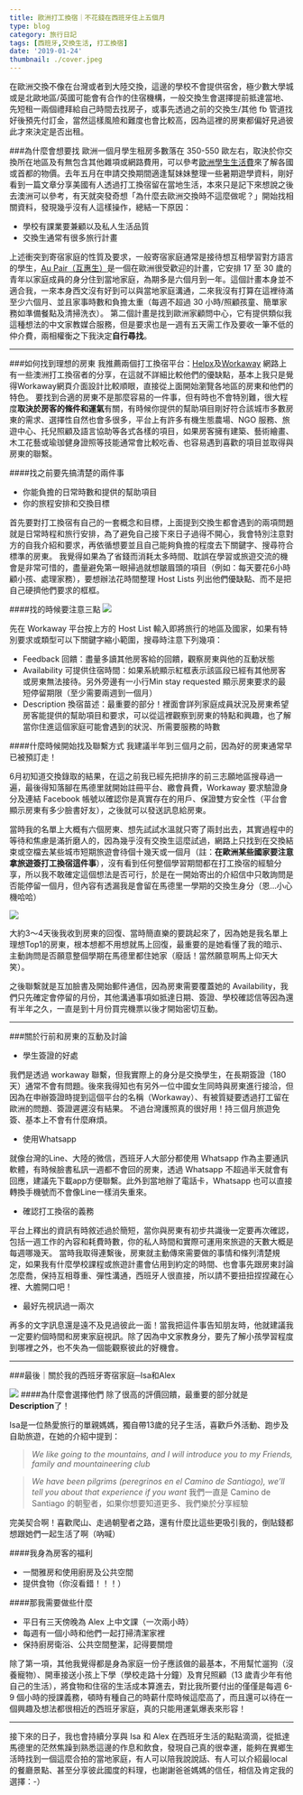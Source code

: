 ```yaml
---
title: 歐洲打工換宿｜不花錢在西班牙住上五個月
type: blog
category: 旅行日記
tags: [西班牙,交換生活, 打工換宿]
date: '2019-01-24'
thumbnail: ./cover.jpeg
---
```


在歐洲交換不像在台灣或者到大陸交換，這邊的學校不會提供宿舍，極少數大學城或是北歐地區/英國可能會有合作的住宿機構，一般交換生會選擇提前抵達當地、先短租一兩個禮拜給自己時間去找房子，或事先透過之前的交換生/其他 fb 管道找好後預先付訂金，當然這樣風險和難度也會比較高，因為這裡的房東都偏好見過彼此才來決定是否出租。


###為什麼會想要找
歐洲一個月學生租房多數落在 350-550 歐左右，取決於你交換所在地區及有無包含其他雜項或網路費用，可以參考[歐洲學生生活費](https://www.postgrad.com/fees_and_funding/european-funding/european-student-living-costs/)來了解各國或首都的物價。去年五月在申請交換期間適逢幫妹妹整理一些暑期遊學資料，剛好看到一篇文章分享美國有人透過打工換宿留在當地生活，本來只是記下來想說之後去澳洲可以參考，有天就突發奇想「為什麼去歐洲交換時不這麼做呢？」開始找相關資料，發現幾乎沒有人這樣操作，總結一下原因：
* 學校有課業要兼顧以及私人生活品質
* 交換生通常有很多旅行計畫

上述衝突到寄宿家庭的性質及要求，一般寄宿家庭通常是接待想互相學習對方語言的學生，[Au Pair（互惠生）](https://zh.wikipedia.org/wiki/%E4%BA%92%E6%83%A0%E7%94%9F)是一個在歐洲很受歡迎的計畫，它安排 17 至 30 歲的青年以家庭成員的身分住到當地家庭，為期多是六個月到一年。這個計畫本身並不適合我，一來本身西文沒有好到可以與當地家庭溝通，二來我沒有打算在這裡待滿至少六個月、並且家事時數和負擔太重（每週不超過 30 小時/照顧孩童、簡單家務如準備餐點及清掃洗衣）。
第二個計畫是找到歐洲家顧問中心，它有提供類似我這種想法的中文家教媒合服務，但是要求也是一週有五天需工作及要收一筆不低的仲介費，兩相權衡之下我決定**自行尋找**。

---

###如何找到理想的房東
我推薦兩個打工換宿平台：[Helpx](https://www.helpx.net/)及[Workaway](https://www.workaway.info/)
網路上有一些澳洲打工換宿者的分享，在這就不詳細比較他們的優缺點，基本上我只是覺得Workaway網頁介面設計比較順眼，直接從上面開始瀏覽各地區的房東和他們的特色。
要找到合適的房東不是那麼容易的一件事，但有時也不會特別難，很大程度**取決於房客的條件和運氣**有關，有時候你提供的幫助項目剛好符合該城市多數房東的需求、選擇性自然也會多很多，平台上有許多有機生態農場、NGO 服務、旅遊中心、托兒照顧及語言協助等各式各樣的項目，如果房客擁有建築、藝術繪畫、木工花藝或瑜珈健身證照等技能通常會比較吃香、也容易遇到喜歡的項目並取得與房東的聯繫。

####找之前要先搞清楚的兩件事
* 你能負擔的日常時數和提供的幫助項目
* 你的旅程安排和交換目標

首先要對打工換宿有自己的一套概念和目標，上面提到交換生都會遇到的兩項問題就是日常時程和旅行安排，為了避免自己接下來日子過得不開心，我會特別注意對方的自我介紹和要求，再依循想要並且自己能夠負擔的程度去下關鍵字、搜尋符合標準的房東。
我覺得如果為了省錢而消耗太多時間、耽誤在學習或旅遊交流的機會是非常可惜的，盡量避免第一眼掃過就想皺眉頭的項目‎（例如：每天要花6小時顧小孩、處理家務），要想辦法花時間整理 Host Lists 列出他們優缺點、而不是把自己硬擠他們要求的框框。

####找的時候要注意三點
![](https://i.imgur.com/viGGkT2.png)

先在 Workaway 平台按上方的 Host List 輸入即將旅行的地區及國家，如果有特別要求或類型可以下關鍵字縮小範圍，搜尋時注意下列幾項：
* Feedback 回饋：盡量多讀其他房客給的回饋，觀察房東與他的互動狀態
* Availability 可提供住宿時間：如果系統顯示紅框表示該區段已經有其他房客或房東無法接待。另外旁邊有一小行Min stay requested 顯示房東要求的最短停留期限（至少需要兩週到一個月）
* Description 換宿苗述：最重要的部分！裡面會詳列家庭成員狀況及房東希望房客能提供的幫助項目和要求，可以從這裡觀察到房東的特點和興趣，也了解當你住進這個家庭可能會遇到的狀況、所需要服務的時數

####什麼時候開始找及聯繫方式
我建議半年到三個月之前，因為好的房東通常早已被預訂走！

6月初知道交換錄取的結果，在這之前我已經先把排序的前三志願地區搜尋過一遍，最後得知落腳在馬德里就開始註冊平台、繳會員費，Workaway 要求驗證身分及連結 Facebook 帳號以確認你是真實存在的用戶、保證雙方安全性（平台會顯示房東有多少臉書好友），之後就可以發送訊息給房東。

當時我的名單上大概有六個房東、想先試試水溫就只寄了兩封出去，其實過程中的等待和焦慮是滿折磨人的，因為幾乎沒有交換生這麼試過，網路上只找到在交換結束或空檔去某些城市短期旅遊會待個十幾天或一個月（註：**在歐洲某些國家要注意拿旅遊簽打工換宿這件事**），沒有看到任何整個學習期間都在打工換宿的經驗分享，所以我不敢確定這個想法是否可行，於是在一開始寄出的介紹信中只敢詢問是否能停留一個月，但內容有透漏我是會留在馬德里一學期的交換生身分（恩…小心機哈哈）

![](https://i.imgur.com/VFWCRat.png)

大約3～4天後我收到房東的回復、當時簡直樂的要跳起來了，因為她是我名單上理想Top1的房東，根本想都不用想就馬上回復，最重要的是她看懂了我的暗示、主動詢問是否願意整個學期在馬德里都住她家（廢話！當然願意啊馬上仰天大笑）。

之後聯繫就是互加臉書及開始郵件通信，因為房東需要覆蓋她的 Availability，我們只先確定會停留的月份，其他溝通事項如抵達日期、簽證、學校確認信等因為還有半年之久，一直是到十月份買完機票以後才開始密切互動。

---

###關於行前和房東的互動及討論
* 學生簽證的好處

我們是透過 workaway 聯繫，但我實際上的身分是交換學生，在長期簽證（180 天）通常不會有問題。後來我得知也有另外一位中國女生同時與房東進行接洽，但因為在申辦簽證時提到這個平台的名稱（Workaway）、有被質疑要透過打工留在歐洲的問題、簽證遲遲沒有結果。
不過台灣護照真的很好用！持三個月旅遊免簽、基本上不會有什麼麻煩。

* 使用Whatsapp

就像台灣的Line、大陸的微信，西班牙人大部分都使用 Whatsapp 作為主要通訊軟體，有時候臉書私訊一週都不會回的房東，透過 Whatsapp 不超過半天就會有回應，建議先下載app方便聯繫。此外到當地辦了電話卡，Whatsapp 也可以直接轉換手機號而不會像Line一樣消失重來。

* 確認打工換宿的義務

平台上釋出的資訊有時敘述過於簡短，當你與房東有初步共識後一定要再次確認，包括一週工作的內容和耗費時數，你的私人時間和實際可運用來旅遊的天數大概是每週哪幾天。
當時我取得連繫後，房東就主動傳來需要做的事情和條列清楚規定，如果我有什麼學校課程或旅遊計畫會佔用到約定的時間、也會事先跟房東討論怎麼喬，保持互相尊重、彈性溝通，西班牙人很直接，所以請不要扭扭捏捏藏在心裡、大膽開口吧！

* 最好先視訊過一兩次

再多的文字訊息還是遠不及見過彼此一面！當我把這件事告知朋友時，他就建議我一定要約個時間和房東家庭視訊。除了因為中文家教身分，要先了解小孩學習程度到哪裡之外，也不失為一個能觀察彼此的好機會。

---

###最後｜關於我的西班牙寄宿家庭─Isa和Alex

![](https://i.imgur.com/pQvz7jY.jpg)
####為什麼會選擇他們
除了很高的評價回饋，最重要的部分就是 **Description**了！

Isa是一位熱愛旅行的單親媽媽，獨自帶13歲的兒子生活，喜歡戶外活動、跑步及自助旅遊，在她的介紹中提到：

> *We like going to the mountains, and I will introduce you to my Friends, family and mountaineering club*

> *We have been pilgrims (peregrinos en el Camino de Santiago), we’ll tell you about that experience if you want*
我們一直是 Camino de Santiago 的朝聖者，如果你想要知道更多、我們樂於分享經驗

完美契合啊！喜歡爬山、走過朝聖者之路，還有什麼比這些更吸引我的，倒貼錢都想跟她們一起生活了啊（吶喊）

####我身為房客的福利
* 一間雅房和使用廚房及公共空間
* 提供食物（你沒看錯！！！）

####那我需要做些什麼
* 平日有三天傍晚為 Alex 上中文課（一次兩小時）
* 每週有一個小時和他們一起打掃清潔家裡
* 保持廚房衛浴、公共空間整潔，記得要關燈

除了第一項，其他我覺得都是身為家庭一份子應該做的最基本，不用幫忙遛狗（沒養寵物）、開車接送小孩上下學（學校走路十分鐘）及育兒照顧（13 歲青少年有他自己的生活），將食物和住宿的生活成本算進去，對比我所要付出的僅僅是每週 6-9 個小時的授課義務，頓時有種自己的時薪什麼時候這麼高了，而且還可以待在一個興趣及想法都很相近的西班牙家庭，真的只能用運氣爆表來形容！

---

接下來的日子，我也會持續分享與 Isa 和 Alex 在西班牙生活的點點滴滴，從抵達馬德里的茫然焦躁到熟悉這邊的作息和飲食，發現自己真的很幸運，能夠在異鄉生活時找到一個這麼合拍的當地家庭，有人可以陪我說說話、有人可以介紹最local的餐廳景點、甚至分享彼此國度的料理，也謝謝爸爸媽媽的信任，相信及肯定我的選擇：-）